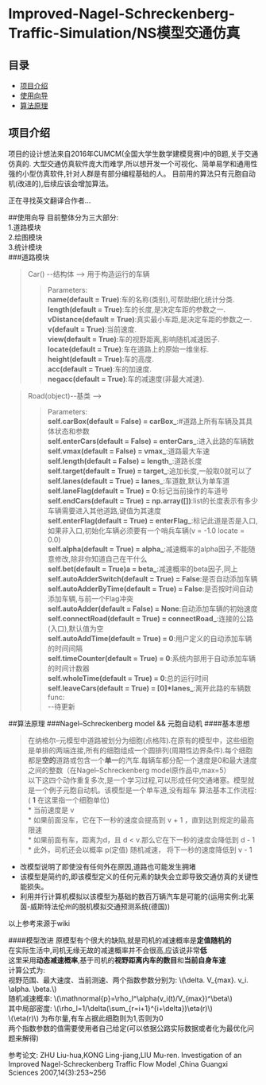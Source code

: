 <script type="text/javascript" src="http://cdn.mathjax.org/mathjax/latest/MathJax.js?config=default"></script>
# Improved-Nagel-Schreckenberg-Traffic-Simulation/NS模型交通仿真


## 目录
* [项目介绍](#项目介绍)  
* [使用向导](#使用向导)  
* [算法原理](#算法原理)  

<a name="项目介绍"></a>
## 项目介绍
项目的设计想法来自2016年CUMCM(全国大学生数学建模竞赛)中的B题,关于交通仿真的.
大型交通仿真软件庞大而难学,所以想开发一个可视化、简单易学和通用性强的小型仿真软件,针对人群是有部分编程基础的人。
目前用的算法只有元胞自动机(改进的),后续应该会增加算法。

正在寻找英文翻译合作者...

<a name="使用向导"></a>
##使用向导
目前整体分为三大部分:   
1.道路模块  
2.绘图模块  
3.统计模块  
###道路模块
> Car() --结构体 --> 用于构造运行的车辆  
>> Parameters:   
    **name(default = True)**:车的名称(类别),可帮助细化统计分类.  
    **length(default = True)**:车的长度,是决定车距的参数之一.  
    **vDistance(default = True)**:真实最小车距,是决定车距的参数之一.  
    **v(default = True)**:当前速度.  
    **view(default = True)**:车的视野距离,影响随机减速因子.  
    **locate(default = True)**:车在道路上的原始一维坐标.  
    **height(default = True)**:车的高度.  
    **acc(default = True)**:车的加速度.  
    **negacc(default = True)**:车的减速度(非最大减速).  

> Road(object)--基类 -->  
>> Parameters:  
    **self.carBox(default = False) = carBox_**:#道路上所有车辆及其具体状态和参数  
    **self.enterCars(default = False) = enterCars_**:进入此路的车辆数  
    **self.vmax(default = False) = vmax_**:道路最大车速  
    **self.length(default = False) = length_**:道路长度  
    **self.target(default = True) = target_**:追加长度,一般取0就可以了  
    **self.lanes(default = True) = lanes_**:车道数,默认为单车道  
    **self.laneFlag(default = True) = 0**:标记当前操作的车道号  
    **self.endCars(default = True) = np.array([])**:list的长度表示有多少车辆需要进入其他道路,键值为其速度  
    **self.enterFlag(default = True) = enterFlag_**:标记此道是否是入口,如果非入口,初始化车辆必须要有一个哨兵车辆(v = -1.0 locate = 0.0)   
    **self.alpha(default = True) = alpha_**:减速概率的alpha因子,不能随意修改,除非你知道自己在干什么  
    **self.bet(default = True)a = beta_**:减速概率的beta因子,同上  
    **self.autoAdderSwitch(default = True) = False**:是否自动添加车辆  
    **self.autoAdderByTime(default = True) = False**:是否按时间自动添加车辆,与前一个Flag冲突  
    **self.autoAdder(default = False) = None**:自动添加车辆的初始速度  
    **self.connectRoad(default = True) = connectRoad_**:连接的公路(入口),默认值为空  
    **self.autoAddTime(default = True) = 0**:用户定义的自动添加车辆的时间间隔  
    **self.timeCounter(default = True) = 0**:系统内部用于自动添加车辆的时间计数器  
    **self.wholeTime(default = True) = 0**:总的运行时间  
	**self.leaveCars(default = True) = [0]*lanes_**:离开此路的车辆数  
>> func:  
	--待更新  

<a name="算法原理"></a>
##算法原理
###Nagel–Schreckenberg model && 元胞自动机
####基本思想  
>在纳格尔–元模型中道路被划分为细胞(点格阵).在原有的模型中，这些细胞是单排的两端连接,所有的细胞组成一个圆排列(周期性边界条件).每个细胞都是**空的**道路或包含一个**单一**的汽车.每辆车都分配一个速度是0和最大速度之间的整数（在Nagel–Schreckenberg model原作品中,max=5）  
以下这四个动作重复多次,是一个学习过程,可以形成任何交通堵塞。模型就是一个例子元胞自动机。该模型是一个单车道,没有超车
算法基本工作流程:  
    ( **1** 在这里指一个细胞单位)  
    * 当前速度是 v   
    * 如果前面没车，它在下一秒的速度会提高到 v + 1 ，直到达到规定的最高限速  
    * 如果前面有车，距离为d，且 d < v.那么它在下一秒的速度会降低到 d - 1   
    * 此外，司机还会以概率 p(定值) 随机减速， 将下一秒的速度降低到 v - 1  

* 改模型说明了即使没有任何外在原因,道路也可能发生拥堵
* 该模型是简约的,即该模型定义的任何元素的缺失会立即导致交通仿真的关键性能损失。
* 利用并行计算机模拟以该模型为基础的数百万辆汽车是可能的(运用实例:北莱茵-威斯特法伦州的脱机模拟交通预测系统(德国))

以上参考来源于wiki

####模型改进
原模型有个很大的缺陷,就是司机的减速概率是**定值随机的**  
在实际生活中,司机无缘无故的减速概率并不会很高,应该说非常**低**  
这里采用**动态减速概率**,基于司机的**视野距离内车的数目**和**当前自身车速**  
计算公式为:  
视野范围、最大速度、当前测速、两个指数参数分别为: \\(\delta. V_{max}. v_i. \alpha. \beta.\\)  
随机减速概率: \\(\mathnormal{p}=\rho_l^\alpha(v_i(t)/V_{max})^\beta\\)  
其中局部密度: \\(\rho_l=1/\delta(\sum_{r=i+1}^{i+\delta})\eta(r)\\)  
\\(\eta(r)\\) 为布尔量,有车占据此细胞则为1,否则为0  
两个指数参数的值需要使用者自己给定(可以依据公路实际数据或者化为最优化问题来解得)  

参考论文: ZHU Liu-hua,KONG Ling-jiang,LIU Mu-ren. Investigation of an Improved Nagel-Schreckenberg Traffic Flow Model ,China Guangxi Sciences 2007,14(3):253~256
